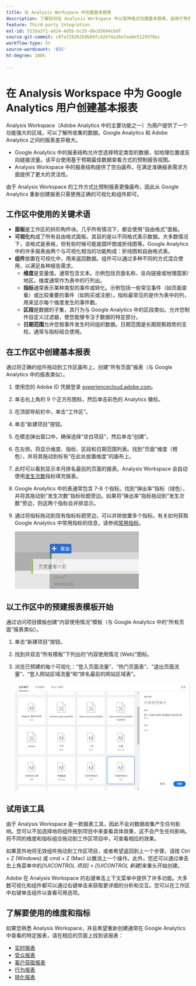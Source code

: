 ```yaml
---
title: 在 Analysis Workspace 中创建基本报表
description: 了解如何在 Analysis Workspace 中以某种格式创建基本报表，适用于熟悉 Google Analytics 等第三方工具的用户。
feature: Third-party Integration
exl-id: 513da3f1-ad24-4d5b-bc35-dbcd3694cbdf
source-git-commit: c8faf29262b9b04fc426f4a26efaa8e51293f0ec
workflow-type: ht
source-wordcount: '855'
ht-degree: 100%

---
```


# 在 Analysis Workspace 中为 Google Analytics 用户创建基本报表

Analysis Workspace（Adobe Analytics 中的主要功能之一）为用户提供了一个功能强大的区域，可以了解所收集的数据。Google Analytics 和 Adobe Analytics 之间的报表差异极大。

* Google Analytics 中的报表结构允许您选择特定类型的数据，如地理位置或反向链接流量。该平台使用基于预期最佳数据查看方式的预制报告视图。
* Analysis Workspace 中的报表结构提供了空白画布，在满足准确报表需求方面提供了更大的灵活性。

由于 Analysis Workspace 的工作方式比预制报表更像画布，因此从 Google Analytics 重新创建报表只需使用正确的可视化和组件即可。

## 工作区中使用的关键术语

* **面板**&#x200B;是工作区的拱形构件块。几乎所有情况下，都会使用“自由格式”面板。
* **可视化**&#x200B;构成了所有自由格式面板。其目的是以不同格式表示数据。大多数情况下，该格式是表格，但有些时候可能是圆环图或折线图等。Google Analytics 中的许多报表由两个与可视化相当的功能构成：折线图和自由格式表。
* **组件**&#x200B;放置在可视化中，用来返回数据。组件可以通过多种不同的方式混合使用，以满足各种报告需求。
   * **维度**&#x200B;是变量值，通常包含文本。示例包括页面名称、反向链接或地理国家/地区。维度通常作为表中的行列出。
   * **指标**&#x200B;通常表示某种类型的事件或转化。示例包括一些常见事件（如页面查看）或比较重要的事件（如购买或注册）。指标最常见的是作为表中的列，用来显示每个维度发生的事件数。
   * **区段**&#x200B;是数据的子集，其行为与 Google Analytics 中的区段类似。允许您制作自定义过滤器，使您能够专注于数据的特定部分。
   * **日期范围**&#x200B;允许您按事件发生时间组织数据。日期范围是长期观察趋势的支柱，通常与指标结合使用。

## 在工作区中创建基本报表

通过将正确的组件拖动到工作区画布上，创建“所有页面”报表（与 Google Analytics 中的报表类似）。

1. 使用您的 Adobe ID 凭据登录 [experiencecloud.adobe.com](https://experiencecloud.adobe.com)。
1. 单击右上角的 9 个正方形图标，然后单击彩色的 Analytics 徽标。
1. 在顶部导航栏中，单击“工作区”。
1. 单击“新建项目”按钮。
1. 在模态弹出窗口中，确保选择“空白项目”，然后单击“创建”。
1. 在左侧，将显示维度、指标、区段和日期范围列表。找到“页面”维度（橙色），并将其拖动到标有“在此处放置维度”的画布上。
1. 此时可以看到显示本月排名最前的页面的报表。Analysis Workspace 会自动使用[发生次数](/help/components/metrics/occurrences.md)指标填充报表。
1. Google Analytics 中的表通常包含 7-8 个指标。找到“弹出率”指标（绿色），并将其拖动到“发生次数”指标标题旁边。如果将“弹出率”指标拖动到“发生次数”旁边，则这两个指标会并排显示。
1. 通过将指标拖动到现有指标标题旁边，可以并排放置多个指标。有关如何获取 Google Analytics 中常用指标的信息，请参阅[常用指标](common-metrics.md)。

   ![新建指标](/help/technotes/ga-to-aa/assets/new_metric.png)

## 以工作区中的预建报表模板开始

通过访问项目模板创建“内容使用情况”模板（与 Google Analytics 中的“所有页面”报表类似）。

1. 单击“新建项目”按钮。
1. 找到并双击“所有模板”下列出的“内容使用情况 (Web)”图标。
1. 浏览已预建的每个可视化：“登入页面流量”、“热门页面表”、“退出页面流量”、“登入网站区域流量”和“排名最前的网站区域表”。

   ![模板选择](/help/technotes/ga-to-aa/assets/content_consumption_template.png)

## 试用该工具

由于 Analysis Workspace 是一款报表工具，因此不会对数据收集产生任何影响。您可以不加选择地将组件拖到项目中来查看具体效果，这不会产生任何影响。将不同的维度和指标组合拖动到工作区项目中，可查看相应的效果。

如果意外地将无效组件拖动到工作区项目，或者希望返回到上一个步骤，请按 Ctrl + Z (Windows) 或 cmd + Z (Mac) 以撤消上一个操作。此外，您还可以通过单击左上角菜单中的&#x200B;*[!UICONTROL 项目] > [!UICONTROL 新建]*&#x200B;来重头开始创建。

Adobe 在 Analysis Workspace 的右键单击上下文菜单中提供了许多功能。大多数可视化和组件都可以通过右键单击来获取更详细的分析和交互。您可以在工作区中右键单击组件以查看可用选项。

## 了解要使用的维度和指标

如果您熟悉 Analysis Workspace，并且希望重新创建通常在 Google Analytics 中查看的特定报表，请在相应的页面上找到该报表：

* [实时报表](realtime-reports.md)
* [受众报表](audience-reports.md)
* [客户获取报表](acquisition-reports.md)
* [行为报表](behavior-reports.md)
* [转化报表](conversions-reports.md)
